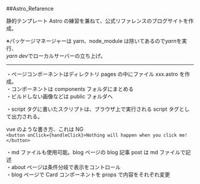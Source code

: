 ##Astro_Refarence

静的テンプレート Astro の練習を兼ねて、公式リファレンスのブログサイトを作成。<br>

※パッケージマネージャーは yarn、node_module は除いてあるので<em>yarn</em>を実行、<br>
<em>yarn dev</em>でローカルサーバーの立ち上げ。

---

・ページコンポーネントはディレクトリ pages の中にファイル xxx.astro を作成。<br>
・コンポーネントは components フォルダにまとめる<br>
・ビルドしない画像などは public フォルダへ<br>

・script タグに書いたスクリプトは、ブラウザ上で実行される script タグとして出力される。<br>

vue のような書き方、これは NG<br>
`<button onClick={handleClick}>Nothing will happen when you click me!</button>`

・md ファイルも使用可能。blog ページの blog 記事 post は md ファイルで記述<br>
・about ページは条件分岐で表示をコントロール<br>
・blog ページで Card コンポーネントを props で内容をそれぞれ変更
